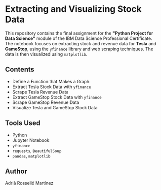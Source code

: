 # Extracting and Visualizing Stock Data

This repository contains the final assignment for the **"Python Project for Data Science"** module of the IBM Data Science Professional Certificate.
The notebook focuses on extracting stock and revenue data for **Tesla** and **GameStop**, using the `yfinance` library and web scraping techniques. The data is then visualized using `matplotlib`.

## Contents
- Define a Function that Makes a Graph  
- Extract Tesla Stock Data with `yfinance`  
- Scrape Tesla Revenue Data  
- Extract GameStop Stock Data with `yfinance`  
- Scrape GameStop Revenue Data  
- Visualize Tesla and GameStop Stock Data

## Tools Used
- Python  
- Jupyter Notebook  
- `yfinance`  
- `requests`, `BeautifulSoup`  
- `pandas`, `matplotlib`

## Author
Adrià Rosselló Martínez
